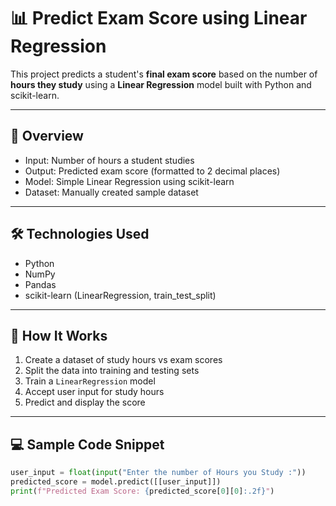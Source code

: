 # 📊 Predict Exam Score using Linear Regression

This project predicts a student's **final exam score** based on the number of **hours they study** using a **Linear Regression** model built with Python and scikit-learn.

---

## 🚀 Overview

- Input: Number of hours a student studies
- Output: Predicted exam score (formatted to 2 decimal places)
- Model: Simple Linear Regression using scikit-learn
- Dataset: Manually created sample dataset

---

## 🛠️ Technologies Used

- Python
- NumPy
- Pandas
- scikit-learn (LinearRegression, train_test_split)

---

## 🧠 How It Works

1. Create a dataset of study hours vs exam scores
2. Split the data into training and testing sets
3. Train a `LinearRegression` model
4. Accept user input for study hours
5. Predict and display the score

---

## 💻 Sample Code Snippet

```python
user_input = float(input("Enter the number of Hours you Study :"))
predicted_score = model.predict([[user_input]])
print(f"Predicted Exam Score: {predicted_score[0][0]:.2f}")
